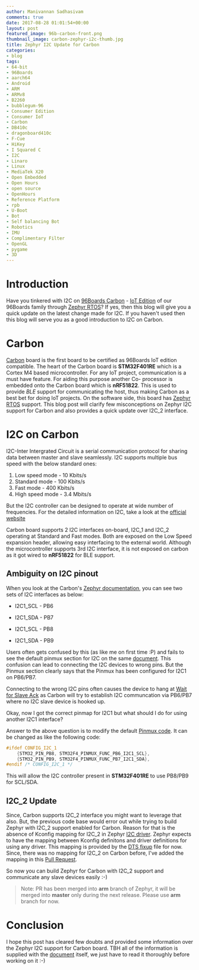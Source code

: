 ```yaml
---
author: Manivannan Sadhasivam
comments: true
date: 2017-08-28 01:01:54+00:00
layout: post
featured_image: 96b-carbon-front.png
thumbnail_image: carbon-zephyr-i2c-thumb.jpg
title: Zephyr I2C Update for Carbon
categories:
- blog
tags:
- 64-bit
- 96Boards
- aarch64
- Android
- ARM
- ARMv8
- B2260
- bubblegum-96
- Consumer Edition
- Consumer IoT
- Carbon
- DB410c
- dragonboard410c
- F-Cue
- HiKey
- I Squared C
- I2C
- Linaro
- Linux
- MediaTek X20
- Open Embedded
- Open Hours
- open source
- OpenHours
- Reference Platform
- rpb
- U-Boot
- Bot
- Self balancing Bot
- Robotics
- IMU
- Complimentary Filter
- OpenGL
- pygame
- 3D
---
```


# **Introduction**

Have you tinkered with I2C on [96Boards Carbon](/product/carbon/) - [IoT Edition](/products/ie/)
of our 96Boards family through [Zephyr RTOS](https://www.zephyrproject.org/)? If yes, then this blog will give you a quick update on the latest change made for I2C. If you haven't used
then this blog will serve you as a good introduction to I2C on Carbon.

# **Carbon**

[Carbon](/product/carbon/) board is the first board to be certified as 96Boards IoT edition compatible.
The heart of the Carbon board is **STM32F401RE** which is a Cortex M4 based microcontroller. For any IoT project, communication
is a must have feature. For aiding this purpose another Co- processor is embedded onto the Carbon board which is **nRF51822**.
This is used to provide *BLE* support for communicating the host, thus making Carbon as a best bet for doing IoT projects.
On the software side, this board has [Zephyr RTOS](https://www.zephyrproject.org/) support. This blog post will clarify few
misconceptions on Zephyr I2C support for Carbon and also provides a quick update over I2C_2 interface.

# **I2C on Carbon**

I2C-Inter Intergrated Circuit is a serial communication protocol for sharing data between master and slave seamlessly. I2C
supports multiple bus speed with the below standard ones:

1. Low speed mode - 10 Kbits/s
2. Standard mode - 100 Kbits/s
3. Fast mode  - 400 Kbits/s
4. High speed mode - 3.4 Mbits/s

But the I2C controller can be designed to operate at wide number of frequencies. For the detailed information on I2C, take a
look at the [official website](https://www.i2c-bus.org/i2c-bus/)

Carbon board supports 2 I2C interfaces on-board, I2C_1 and I2C_2 operating at Standard and Fast modes. Both are exposed on the Low Speed expansion header, allowing
easy interfacing to the external world. Although the microcontroller supports 3rd I2C interface, it is not exposed on carbon
as it got wired to **nRF51822** for BLE support.

## **Ambiguity on I2C pinout**

When you look at the Carbon's [Zephyr documentation](http://zephyr-docs.s3-website-us-east-1.amazonaws.com/online/dev/boards/arm/96b_carbon/doc/96b_carbon.html),
you can see two sets of I2C interfaces as below:

   * I2C1_SCL - PB6
   * I2C1_SDA - PB7

   * I2C1_SCL - PB8
   * I2C1_SDA - PB9

Users often gets confused by this (as like me on first time :P) and fails to see the default pinmux section for I2C on the same
[document](http://zephyr-docs.s3-website-us-east-1.amazonaws.com/online/dev/boards/arm/96b_carbon/doc/96b_carbon.html#i2c). This
confusion can lead to connecting the I2C devices to wrong pins. But the Pinmux section clearly says that the Pinmux has been
configured for I2C1 on PB6/PB7.

Connecting to the wrong I2C pins often causes the device to hang at [Wait for Slave Ack](https://github.com/zephyrproject-rtos/zephyr/blob/master/drivers/i2c/i2c_ll_stm32_v1.c#L325) as
Carbon will try to establish I2C communcation via PB6/PB7 where no I2C slave device is hooked up.

Okay, now I got the correct pinmap for I2C1 but what should I do for using another I2C1 interface?

Answer to the above question is to modify the default [Pinmux code](https://github.com/zephyrproject-rtos/zephyr/blob/master/drivers/pinmux/stm32/pinmux_board_carbon.c#L26).
It can be changed as like the following code:

```c
#ifdef CONFIG_I2C_1
	{STM32_PIN_PB8, STM32F4_PINMUX_FUNC_PB6_I2C1_SCL},
	{STM32_PIN_PB9, STM32F4_PINMUX_FUNC_PB7_I2C1_SDA},
#endif /* CONFIG_I2C_1 */
```

This will allow the I2C controller present in **STM32F401RE** to use PB8/PB9 for SCL/SDA.

## **I2C_2 Update**

Since, Carbon supports I2C_2 interface you might want to leverage that also. But, the previous code base would error out while
trying to build Zephyr with I2C_2 support enabled for Carbon. Reason for that is the absence of Kconfig mapping for I2C_2 in Zephyr [I2C driver](https://github.com/zephyrproject-rtos/zephyr/blob/master/drivers/i2c/i2c_ll_stm32.c).
Zephyr expects to have the mapping between Kconfig definitons and driver definitions for using any driver. This mapping is
provided by the [DTS fixup](https://github.com/zephyrproject-rtos/zephyr/blob/master/dts/arm/96b_carbon.fixup) file for now. Since,
there was no mapping for I2C_2 on Carbon before, I've added the mapping in this [Pull Request](https://github.com/zephyrproject-rtos/zephyr/pull/1254).

So now you can build Zephyr for Carbon with I2C_2 support and communicate any slave devices easily :-)

>Note: PR has been merged into **arm** branch of Zephyr, it will be merged into **master** only during the next release. Please use
**arm** branch for now.

# **Conclusion**

I hope this post has cleared few doubts and provided some information over the Zephyr I2C support for Carbon board. TBH all of the information is supplied
with the [document](https://github.com/zephyrproject-rtos/zephyr/blob/master/boards/arm/96b_carbon/doc/96b_carbon.rst) itself, we just have to read it thoroughly before working on it :-)
